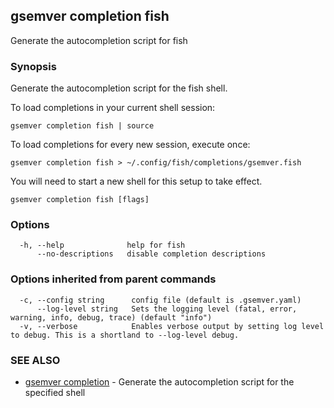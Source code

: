 ## gsemver completion fish

Generate the autocompletion script for fish

### Synopsis

Generate the autocompletion script for the fish shell.

To load completions in your current shell session:

	gsemver completion fish | source

To load completions for every new session, execute once:

	gsemver completion fish > ~/.config/fish/completions/gsemver.fish

You will need to start a new shell for this setup to take effect.


```
gsemver completion fish [flags]
```

### Options

```
  -h, --help              help for fish
      --no-descriptions   disable completion descriptions
```

### Options inherited from parent commands

```
  -c, --config string      config file (default is .gsemver.yaml)
      --log-level string   Sets the logging level (fatal, error, warning, info, debug, trace) (default "info")
  -v, --verbose            Enables verbose output by setting log level to debug. This is a shortland to --log-level debug.
```

### SEE ALSO

* [gsemver completion](gsemver_completion.md)	 - Generate the autocompletion script for the specified shell

